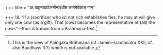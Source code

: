 +++
title = "18 यद्यनाढ्योऽग्नीनादधीत काममेवैकाङ् गान्"

+++
18. “If a (sacrificer who is) not rich establishes fies, he may at will give only one cow (as a gift). That (cow) becomes the representative of (all) the cows"—thus is known from a Brāhmaṇa-text.[^1]  


[^1]: This is the view of Paiṅgaka Brāhmaṇa (cf. Jamini-śrautasūtra XXII; cf. also Baudhāśs II.7) which is not available.
